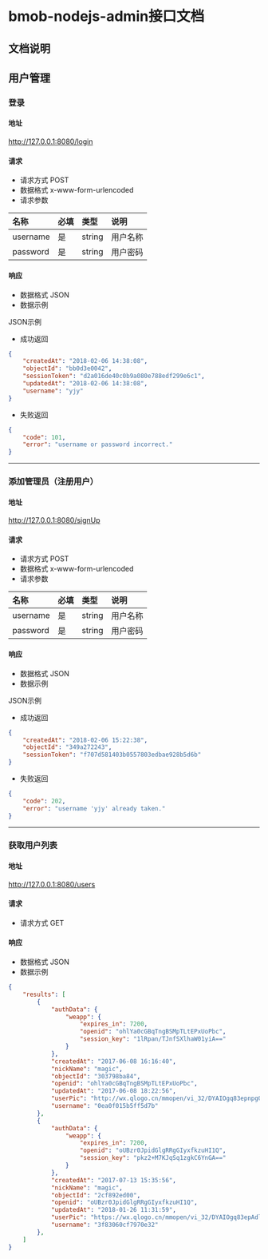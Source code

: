 # bmob-nodejs-admin接口文档

## 文档说明


## 用户管理

### 登录

#### 地址

http://127.0.0.1:8080/login

#### 请求

* 请求方式 POST
* 数据格式 x-www-form-urlencoded
* 请求参数

| 名称      | 必填 | 类型     | 说明   |
|:--------|:---|:-------|:-----|
| username | 是  | string | 用户名称 |
| password | 是  | string | 用户密码 |

#### 响应

* 数据格式 JSON
* 数据示例

JSON示例
- 成功返回
```json
{
    "createdAt": "2018-02-06 14:38:08",
    "objectId": "bb0d3e0042",
    "sessionToken": "d2a016de40c0b9a080e788edf299e6c1",
    "updatedAt": "2018-02-06 14:38:08",
    "username": "yjy"
}
```

- 失败返回
```json
{
    "code": 101,
    "error": "username or password incorrect."
}
```

- - -

### 添加管理员（注册用户）

#### 地址

http://127.0.0.1:8080/signUp

#### 请求

* 请求方式 POST
* 数据格式 x-www-form-urlencoded
* 请求参数

| 名称      | 必填 | 类型     | 说明   |
|:--------|:---|:-------|:-----|
| username | 是  | string | 用户名称 |
| password | 是  | string | 用户密码 |


#### 响应

* 数据格式 JSON
* 数据示例

JSON示例
- 成功返回
```json
{
    "createdAt": "2018-02-06 15:22:38",
    "objectId": "349a272243",
    "sessionToken": "f707d581403b0557803edbae928b5d6b"
}
```

- 失败返回
```json
{
    "code": 202,
    "error": "username 'yjy' already taken."
}
```

- - -

### 获取用户列表

#### 地址

http://127.0.0.1:8080/users

#### 请求

* 请求方式 GET

#### 响应

* 数据格式 JSON
* 数据示例

```json
{
	"results": [
        {
            "authData": {
                "weapp": {
                    "expires_in": 7200,
                    "openid": "ohlYa0cGBqTngBSMpTLtEPxUoPbc",
                    "session_key": "1lRpan/TJnfSXlhaW01yiA=="
                }
            },
            "createdAt": "2017-06-08 16:16:40",
            "nickName": "magic",
            "objectId": "303798ba84",
            "openid": "ohlYa0cGBqTngBSMpTLtEPxUoPbc",
            "updatedAt": "2017-06-08 18:22:56",
            "userPic": "http://wx.qlogo.cn/mmopen/vi_32/DYAIOgq83epnpg0DmlT4IT7RLDy8NZPt5ehb0UpXc4jkbRAB12lLA3IxQQu6K0FYl6xIzm8fXEeL7PEeGtRfmA/0",
            "username": "0ea0f015b5ff5d7b"
        },
        {
            "authData": {
                "weapp": {
                    "expires_in": 7200,
                    "openid": "oUBzr0JpidGlgRRgGIyxfkzuHI1Q",
                    "session_key": "pkz2+M7KJqSq1zgkC6YnGA=="
                }
            },
            "createdAt": "2017-07-13 15:35:56",
            "nickName": "magic",
            "objectId": "2cf892ed00",
            "openid": "oUBzr0JpidGlgRRgGIyxfkzuHI1Q",
            "updatedAt": "2018-01-26 11:31:59",
            "userPic": "https://wx.qlogo.cn/mmopen/vi_32/DYAIOgq83epAdlVeNZWaewQktkjXqAZOhO9sB3s5SMyyk8sevic5dn9HcqSkySx1IZ7g9GHGZiaITNxavzhDy2uw/0",
            "username": "3f83060cf7970e32"
        },
	]
}
```